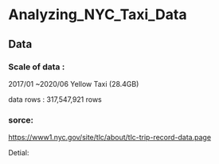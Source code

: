 # Analyzing_NYC_Taxi_Data

## Data
### Scale of data :

2017/01 ~2020/06 Yellow Taxi (28.4GB)

data rows : 317,547,921 rows

### sorce:
https://www1.nyc.gov/site/tlc/about/tlc-trip-record-data.page


Detial:
